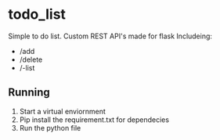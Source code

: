 # todo_list
Simple to do list. 
Custom REST API's made for flask
Includeing:
- /add
- /delete
- /-list

## Running
1. Start a virtual enviornment
2. Pip install the requirement.txt for dependecies
3. Run the python file
